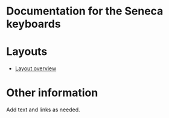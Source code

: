 # Documentation for the Seneca keyboards

# Layouts

-   [Layout overview](layout.md)

# Other information

Add text and links as needed.
